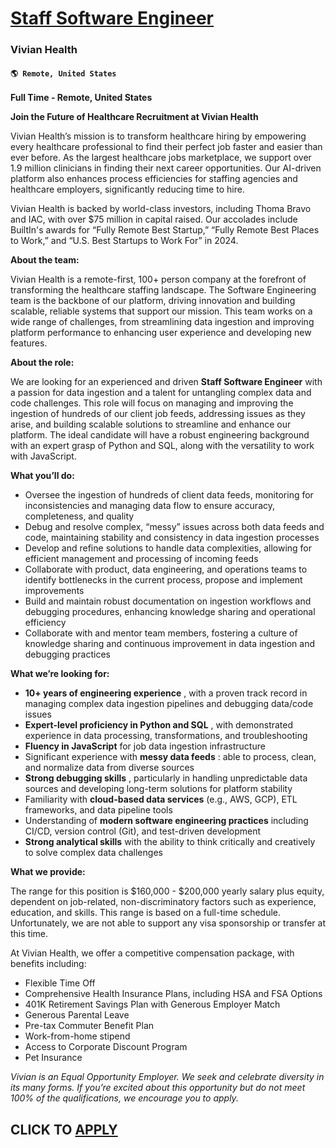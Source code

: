 # [Staff Software Engineer](https://www.remotewlb.com/apply/staff-software-engineer-139934)  
### Vivian Health  
#### `🌎 Remote, United States `  

**Full Time - Remote, United States**

**Join the Future of Healthcare Recruitment at Vivian Health**

Vivian Health’s mission is to transform healthcare hiring by empowering every healthcare professional to find their perfect job faster and easier than ever before. As the largest healthcare jobs marketplace, we support over 1.9 million clinicians in finding their next career opportunities. Our AI-driven platform also enhances process efficiencies for staffing agencies and healthcare employers, significantly reducing time to hire.

Vivian Health is backed by world-class investors, including Thoma Bravo and IAC, with over $75 million in capital raised. Our accolades include BuiltIn's awards for “Fully Remote Best Startup,” “Fully Remote Best Places to Work,” and “U.S. Best Startups to Work For” in 2024.

**About the team:**

Vivian Health is a remote-first, 100+ person company at the forefront of transforming the healthcare staffing landscape. The Software Engineering team is the backbone of our platform, driving innovation and building scalable, reliable systems that support our mission. This team works on a wide range of challenges, from streamlining data ingestion and improving platform performance to enhancing user experience and developing new features.

**About the role:**

We are looking for an experienced and driven **Staff Software Engineer** with a passion for data ingestion and a talent for untangling complex data and code challenges. This role will focus on managing and improving the ingestion of hundreds of our client job feeds, addressing issues as they arise, and building scalable solutions to streamline and enhance our platform. The ideal candidate will have a robust engineering background with an expert grasp of Python and SQL, along with the versatility to work with JavaScript.

**What you’ll do:**

  * Oversee the ingestion of hundreds of client data feeds, monitoring for inconsistencies and managing data flow to ensure accuracy, completeness, and quality
  * Debug and resolve complex, “messy” issues across both data feeds and code, maintaining stability and consistency in data ingestion processes
  * Develop and refine solutions to handle data complexities, allowing for efficient management and processing of incoming feeds
  * Collaborate with product, data engineering, and operations teams to identify bottlenecks in the current process, propose and implement improvements
  * Build and maintain robust documentation on ingestion workflows and debugging procedures, enhancing knowledge sharing and operational efficiency
  * Collaborate with and mentor team members, fostering a culture of knowledge sharing and continuous improvement in data ingestion and debugging practices 

**What we’re looking for:**

  * **10+ years of engineering experience** , with a proven track record in managing complex data ingestion pipelines and debugging data/code issues
  * **Expert-level proficiency in Python and SQL** , with demonstrated experience in data processing, transformations, and troubleshooting
  * **Fluency in JavaScript** for job data ingestion infrastructure 
  * Significant experience with **messy data feeds** : able to process, clean, and normalize data from diverse sources
  * **Strong debugging skills** , particularly in handling unpredictable data sources and developing long-term solutions for platform stability
  * Familiarity with **cloud-based data services** (e.g., AWS, GCP), ETL frameworks, and data pipeline tools
  * Understanding of **modern software engineering practices** including CI/CD, version control (Git), and test-driven development
  * **Strong analytical skills** with the ability to think critically and creatively to solve complex data challenges

**What we provide:**

The range for this position is $160,000 - $200,000 yearly salary plus equity, dependent on job-related, non-discriminatory factors such as experience, education, and skills. This range is based on a full-time schedule. Unfortunately, we are not able to support any visa sponsorship or transfer at this time.

At Vivian Health, we offer a competitive compensation package, with benefits including:

  * Flexible Time Off
  * Comprehensive Health Insurance Plans, including HSA and FSA Options
  * 401K Retirement Savings Plan with Generous Employer Match
  * Generous Parental Leave
  * Pre-tax Commuter Benefit Plan
  * Work-from-home stipend
  * Access to Corporate Discount Program
  * Pet Insurance

_Vivian is an Equal Opportunity Employer. We seek and celebrate diversity in its many forms. If you’re excited about this opportunity but do not meet 100% of the qualifications, we encourage you to apply._

  
## CLICK TO [APPLY](https://www.remotewlb.com/apply/staff-software-engineer-139934)

